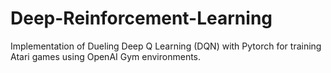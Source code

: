 # Deep-Reinforcement-Learning
Implementation of Dueling Deep Q Learning (DQN) with Pytorch for training Atari games using OpenAI Gym environments.
